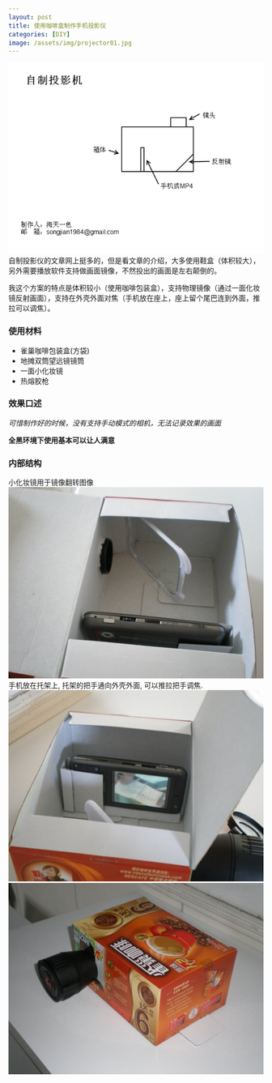 ```yaml
---
layout: post
title: 使用咖啡盒制作手机投影仪
categories: [DIY]
image: /assets/img/projector01.jpg
---
```


![示意图](/assets/img/projector00.png)
自制投影仪的文章网上挺多的，但是看文章的介绍，大多使用鞋盒（体积较大），另外需要播放软件支持做画面镜像，不然投出的画面是左右颠倒的。

我这个方案的特点是体积较小（使用咖啡包装盒），支持物理镜像（通过一面化妆镜反射画面），支持在外壳外面对焦（手机放在座上，座上留个尾巴连到外面，推拉可以调焦）。

### 使用材料

* 雀巢咖啡包装盒(方袋)
* 地摊双筒望远镜镜筒
* 一面小化妆镜
* 热熔胶枪

### 效果口述

*可惜制作好的时候，没有支持手动模式的相机，无法记录效果的画面*

**全黑环境下使用基本可以让人满意**

### 内部结构 

小化妆镜用于镜像翻转图像
![投影仪-内部1](/assets/img/projector02.jpg)
手机放在托架上, 托架的把手通向外壳外面, 可以推拉把手调焦.
![投影仪-内部2](/assets/img/projector03.jpg)
![投影仪-内部3](/assets/img/projector04.jpg)

